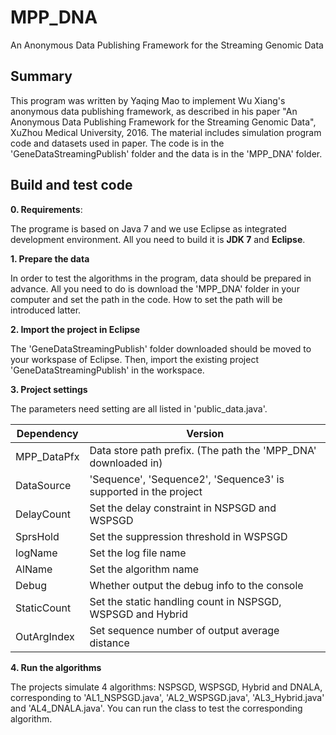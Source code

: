 # MPP_DNA
An Anonymous Data Publishing Framework for the Streaming Genomic Data

Summary
----------------------
This program was written by Yaqing Mao to implement Wu Xiang's anonymous data publishing framework, as described in his paper "An Anonymous Data Publishing Framework for the Streaming Genomic Data", XuZhou Medical University, 2016. 
The material includes simulation program code and datasets used in paper. 
The code is in the 'GeneDataStreamingPublish' folder and the data is in the 'MPP_DNA' folder.

Build and test code
----------------------
**0. Requirements**: 

The programe is based on Java 7 and we use Eclipse as integrated development environment.
All you need to build it is **JDK 7** and **Eclipse**.

**1. Prepare the data**

In order to test the algorithms in the program, data should be prepared in advance.
All you need to do is download the 'MPP_DNA' folder in your computer and set the path in the code.
How to set the path will be introduced latter.

**2. Import the project in Eclipse**

The 'GeneDataStreamingPublish' folder downloaded should be moved to your workspase of Eclipse.
Then, import the existing project 'GeneDataStreamingPublish' in the workspace.

**3. Project settings**

The parameters need setting are all listed in 'public_data.java'.

Dependency | Version
------------ | -------------
MPP_DataPfx | Data store path prefix. (The path the 'MPP_DNA' downloaded in)
DataSource | 'Sequence', 'Sequence2', 'Sequence3' is supported in the project
DelayCount | Set the delay constraint in NSPSGD and WSPSGD
SprsHold | Set the suppression threshold in WSPSGD
logName | Set the log file name
AlName | Set the algorithm name
Debug | Whether output the debug info to the console
StaticCount | Set the static handling count in NSPSGD, WSPSGD and Hybrid
OutArgIndex | Set sequence number of output average distance

**4. Run the algorithms**

The projects simulate 4 algorithms: NSPSGD, WSPSGD, Hybrid and DNALA, corresponding to 'AL1_NSPSGD.java', 'AL2_WSPSGD.java', 'AL3_Hybrid.java' and 'AL4_DNALA.java'.
You can run the class to test the corresponding algorithm.
